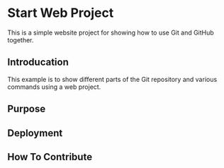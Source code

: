 # Start Web Project

This is a simple website project for showing how to use Git and GitHub together.

## Introducation

This example is to show different parts of the Git repository and various commands using a web project.

## Purpose

## Deployment

## How To Contribute
